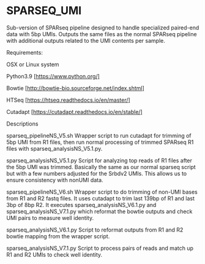 # SPARSEQ_UMI
Sub-version of SPARseq pipeline designed to handle specialized paired-end data with 5bp UMIs.  Outputs the same files as the normal SPARseq pipeline with additional outputs related to the UMI contents per sample. 


Requirements:

OSX or Linux system

Python3.9 [https://www.python.org/]

Bowtie [http://bowtie-bio.sourceforge.net/index.shtml]

HTSeq [https://htseq.readthedocs.io/en/master/]

Cutadapt [https://cutadapt.readthedocs.io/en/stable/]

Descriptions

sparseq_pipelineNS_V5.sh
Wrapper script to run cutadapt for trimming of 5bp UMI from R1 files, then run normal processing of trimmed SPARseq R1 files with sparseq_analysisNS_V5.1.py. 

sparseq_analysisNS_V5.1.py
Script for analyzing top reads of R1 files after the 5bp UMI was trimmed. Basically the same as our normal sparseq script but with a few numbers adjusted for the Srbdv2 UMIs. This allows us to ensure consistency with nonUMI data.

sparseq_pipelineNS_V6.sh
Wrapper script to do trimming of non-UMI bases from R1 and R2 fastq files. It uses cutadapt to trim last 139bp of R1 and last 3bp of 8bp R2. It executes sparseq_analysisNS_V6.1.py and sparseq_analysisNS_V7.1.py which reformat the bowtie outputs and check UMI pairs to measure well identity.
 
sparseq_analysisNS_V6.1.py
Script to reformat outputs from R1 and R2 bowtie mapping from the wrapper script. 

sparseq_analysisNS_V7.1.py
Script to process pairs of reads and match up R1 and R2 UMIs to check well identity. 



